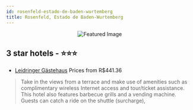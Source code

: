 ```yaml
---
id: rosenfeld-estado-de-baden-wurtemberg
title: Rosenfeld, Estado de Baden-Wurtemberg
---
```


<center><img src="https://i.travelapi.com/hotels/19000000/18020000/18019700/18019615/abbec19e_z.jpg" alt="Featured Image" /></center>


##  3 star hotels - ⭐️⭐️⭐️

-    [Leidringer Gästehaus](https://us.hurb.com/hotels/rosenfeld/leidringer-gastehaus-JNP-JP360523?cmp=18055) Prices from R$441.36
   > Take in the views from a terrace and make use of amenities such as complimentary wireless Internet access and tour/ticket assistance. This hotel also features barbecue grills and a vending machine. Guests can catch a ride on the shuttle (surcharge), 
